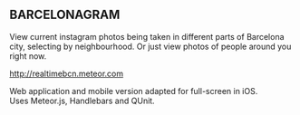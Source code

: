 ## BARCELONAGRAM
View current instagram photos being taken in different parts of Barcelona city, selecting
by neighbourhood. Or just view photos of people around you right now.

http://realtimebcn.meteor.com  

Web application and mobile version adapted for full-screen in iOS.  
Uses Meteor.js, Handlebars and QUnit.